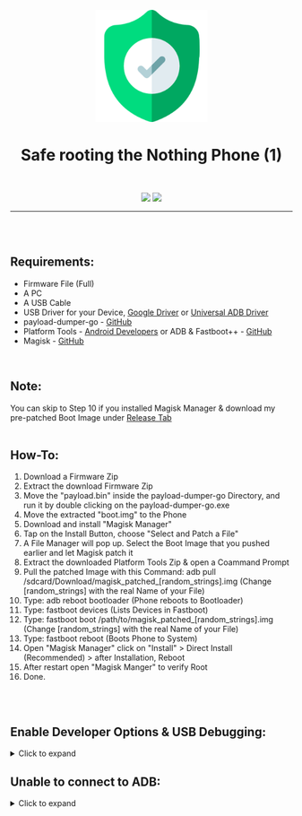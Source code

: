 <p align="center"><img src="https://github.com/K3V1991/Safe-rooting-the-Nothing-Phone-_1_/blob/main/Safe-Rooting.png" width="200"></a>
<h1 align="center"><b>Safe rooting the Nothing Phone (1)</b></h1>
<br />

<p align="center">
<a href="https://www.paypal.com/cgi-bin/webscr?cmd=_s-xclick&hosted_button_id=HW8B98TVDLKWA" alt="Donate-PayPal"><img src="https://img.shields.io/badge/Donate-PayPal-blue"></a>
<a href="https://github.com/K3V1991/Donate-Crypto/blob/main/README.md" alt="Donate-Crypto"><img src="https://img.shields.io/badge/Donate-Crypto-yellow"></a>
</p>
<hr>
<br />
<br />

## Requirements:
* Firmware File (Full)
* A PC
* A USB Cable
* USB Driver for your Device, [Google Driver](https://developer.android.com/studio/run/win-usb) or [Universal ADB Driver](https://adb.clockworkmod.com)
* payload-dumper-go - [GitHub](https://github.com/ssut/payload-dumper-go)
* Platform Tools - [Android Developers](https://developer.android.com/studio/releases/platform-tools) or ADB & Fastboot++ - [GitHub](https://github.com/K3V1991/ADB-and-FastbootPlusPlus)
* Magisk - [GitHub](https://github.com/topjohnwu/Magisk)
<br />

## Note:
You can skip to Step 10 if you installed Magisk Manager & download my pre-patched Boot Image under [Release Tab](https://github.com/K3V1991/Safe-rooting-the-Nothing-Phone-_1_/releases)
<br />
<br />

## How-To:
1. Download a Firmware Zip
2. Extract the download Firmware Zip
3. Move the "payload.bin" inside the payload-dumper-go Directory, and run it by double clicking on the payload-dumper-go.exe
4. Move the extracted "boot.img" to the Phone
5. Download and install "Magisk Manager"
6. Tap on the Install Button, choose "Select and Patch a File"
7. A File Manager will pop up. Select the Boot Image that you pushed earlier and let Magisk patch it
9. Extract the downloaded Platform Tools Zip & open a Coammand Prompt
9. Pull the patched Image with this Command: adb pull /sdcard/Download/magisk_patched_[random_strings].img (Change [random_strings] with the real Name of your File) <br />
10. Type: adb reboot bootloader (Phone reboots to Bootloader) <br />
11. Type: fastboot devices (Lists Devices in Fastboot) <br />
12. Type: fastboot boot /path/to/magisk_patched_[random_strings].img (Change [random_strings] with the real Name of your File) <br />
13. Type: fastboot reboot (Boots Phone to System) <br />
14. Open "Magisk Manager" click on "Install" > Direct Install (Recommended) > after Installation, Reboot
15. After restart open "Magisk Manger" to verify Root
16. Done.
<br />
<br />

## Enable Developer Options & USB Debugging:
<details>
  <summary>Click to expand</summary>
  
1. Install the USB Driver for your Device or Universal Adb Driver
2. On your Device, go to Settings > About. Find the Build Number and tap on it 7 times to enable Developer Options
3. Now enter System > Developer Options and find "USB debugging" and enable it
4. Plug your Device into the Computer and change it from "Charge only" to "File Transfer" Mode
5. On your Computer, browse to the Directory where you extracted the Portable Version or use Tiny ADB & Fastboot++ Shortcut
6. Launch a Command Prompt with Open CMD.bat or use Tiny ADB & Fastboot++ Shortcut
7. Once you’re in the Command Prompt, enter the following Command:
```
adb devices
```
8. System is starting the ADB Daemon (If this is your first Time running ADB, you will see a Prompt on your Phone asking you to authorize a Connection with the Computer. Click OK.)
9. Succesful enabled USB Debugging
</details>

## Unable to connect to ADB:
<details>
  <summary>Click to expand</summary>
  
1. AMD Bug - [XDA Thread](https://forum.xda-developers.com/t/fix-fastboot-issues-on-ryzen-based-pcs.4186321/)
2. Switch Device from "Charging" to "File Transfer" Mode
3. Install the latest Device Driver or Universal USB Driver
4. Try another USB Cable
5. Use another USB Port (USB 3.0 Port to USB 2.0)
6. Try to execute Fastboot Command without connecting your Device, and once it says "waiting for device" plug in your USB Cable
7. Windows: Click "Change advanced power setting" on your chosen Plan and expand "USB Settings". Under "USB Settings" Section, expand "USB selective suspend setting" and change it to "Disabled" for On Battery and Plugged In
8. Try another PC
</details>
